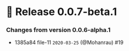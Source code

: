 # 🚀 Release 0.0.7-beta.1 
### Changes from version 0.0.6-alpha.1 

* 1385a84 file-11 `2020-03-25` (@Mohanrau) #19

